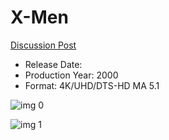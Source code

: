 # X-Men

[Discussion Post](https://www.avsforum.com/threads/bass-eq-for-filtered-movies.2995212/post-56861072)

* Release Date: 
* Production Year: 2000
* Format: 4K/UHD/DTS-HD MA 5.1

![img 0](https://i.imgur.com/Dzl7VTC.jpg)

![img 1](https://i.imgur.com/LYT5JRB.jpg)

